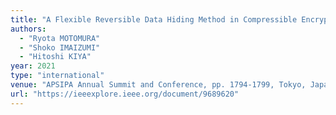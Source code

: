 ```yaml
---
title: "A Flexible Reversible Data Hiding Method in Compressible Encrypted Images"
authors:
  - "Ryota MOTOMURA"
  - "Shoko IMAIZUMI"
  - "Hitoshi KIYA"
year: 2021
type: "international"
venue: "APSIPA Annual Summit and Conference, pp. 1794-1799, Tokyo, Japan, 2021-12-14."
url: "https://ieeexplore.ieee.org/document/9689620"
---
```

